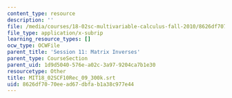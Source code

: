 ```yaml
---
content_type: resource
description: ''
file: /media/courses/18-02sc-multivariable-calculus-fall-2010/8626df7070eead67dbfab1a38c977e44_MIT18_02SCF10Rec_09_300k.srt
file_type: application/x-subrip
learning_resource_types: []
ocw_type: OCWFile
parent_title: 'Session 11: Matrix Inverses'
parent_type: CourseSection
parent_uid: 1d9d5040-576e-a02c-3a97-9204ca7b1e30
resourcetype: Other
title: MIT18_02SCF10Rec_09_300k.srt
uid: 8626df70-70ee-ad67-dbfa-b1a38c977e44
---
```

